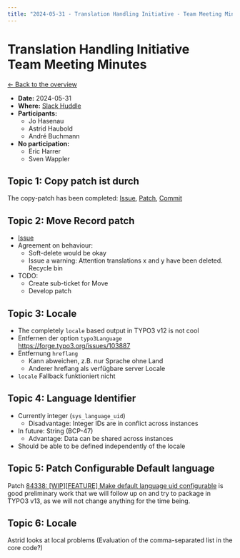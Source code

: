 ```yaml
---
title: "2024-05-31 - Translation Handling Initiative - Team Meeting Minutes"
---
```


# Translation Handling Initiative<br>Team Meeting Minutes

[← Back to the overview](https://notes.typo3.org/s/f3ae8fZSD)

- **Date:** 2024-05-31<br>
- **Where:** [Slack Huddle](https://app.slack.com/huddle/T024TUMLZ/C05D7UF1L8M)
- **Participants:**
    - Jo Hasenau
    - Astrid Haubold
    - André Buchmann
- **No participation:**
    - Eric Harrer
    - Sven Wappler 

## Topic 1: Copy patch ist durch 

The copy-patch has been completed: [Issue](https://forge.typo3.org/issues/103828), [Patch](https://review.typo3.org/c/Packages/TYPO3.CMS/+/84237), [Commit](https://github.com/tYPO3/typo3/commit/d28f7b04d823142a59581019fe04c1d22cf6921e)

## Topic 2: Move Record patch

- [Issue](https://forge.typo3.org/issues/102345)
- Agreement on behaviour:
    - Soft-delete would be okay
    - Issue a warning: Attention translations x and y have been deleted. Recycle bin
- TODO:
    - Create sub-ticket for Move
    - Develop patch

## Topic 3: Locale

- The completely `locale` based output in TYPO3 v12 is not cool
- Entfernen der option `typo3Language` https://forge.typo3.org/issues/103887
- Entfernung `hreflang`
    * Kann abweichen, z.B. nur Sprache ohne Land
    * Anderer hreflang als verfügbare server Locale
- `locale` Fallback funktioniert nicht

## Topic 4: Language Identifier

- Currently integer (`sys_language_uid`)
    - Disadvantage: Integer IDs are in conflict across instances
- In future: String (BCP-47)
    - Advantage: Data can be shared across instances
- Should be able to be defined independently of the locale

## Topic 5: Patch Configurable Default language

Patch [84338: [WIP][FEATURE] Make default language uid configurable](https://review.typo3.org/c/Packages/TYPO3.CMS/+/84338) is good preliminary work that we will follow up on and try to package in TYPO3 v13, as we will not change anything for the time being.

## Topic 6: Locale

Astrid looks at local problems (Evaluation of the comma-separated list in the core code?)